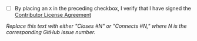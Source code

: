 - [ ] By placing an `X` in the preceding checkbox, I verify that I have signed the [Contributor License Agreement](https://www.clahub.com/agreements/intoli/remote-browser)

*Replace this text with either "Closes #N" or "Connects #N," where N is the corresponding GitHub issue number.*
